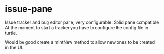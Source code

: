 # issue-pane

Issue tracker and bug editor pane, very configurable. Solid pane compatible
At the moment to start a tracker you have to configure the config file in turtle.

Would be good create a mintNew method to allow new ones to be created in the UI.

